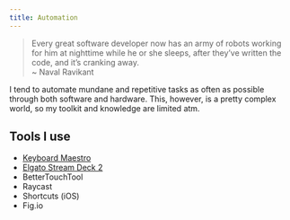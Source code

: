 ```yaml
---
title: Automation
---
```


> Every great software developer now has an army of robots working for him at nighttime while he or she sleeps, after they’ve written the code, and it’s cranking away.  
> ~ Naval Ravikant

I tend to automate mundane and repetitive tasks as often as possible through both software and hardware. This, however, is a pretty complex world, so my toolkit and knowledge are limited atm.

## Tools I use

- [Keyboard Maestro](/Tools/apps/Keyboard-Maestro.md)
- [Elgato Stream Deck 2](/Tools/hardware.md#Workstation)
- BetterTouchTool
- Raycast
- Shortcuts (iOS)
- Fig.io
